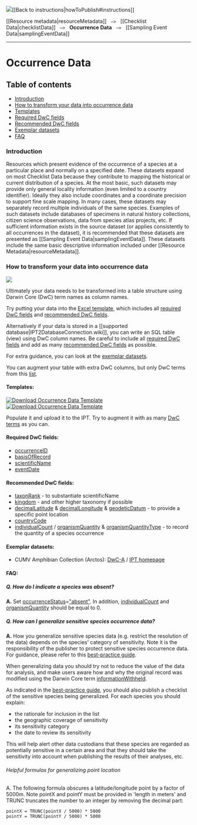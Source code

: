 <img src='https://github.com/gbif/ipt/wiki/gbif-ipt-docs/ipt2/arrow-back-24.png' />[[Back to instructions|howToPublish#instructions]]

[[Resource metadata|resourceMetadata]] &nbsp;&nbsp;``—>``&nbsp;&nbsp; [[Checklist Data|checklistData]] &nbsp;&nbsp;``—>``&nbsp;&nbsp; **Occurrence Data** &nbsp;&nbsp;``—>``&nbsp;&nbsp; [[Sampling Event Data|samplingEventData]]

---

# Occurrence Data

## Table of contents
+ [Introduction](occurrenceData#introduction)
+ [How to transform your data into occurrence data](occurrenceData#how-to-transform-your-data-into-occurrence-data)
+ [Templates](occurrenceData#templates)
+ [Required DwC fields](occurrenceData#required-dwc-fields)
+ [Recommended DwC fields](occurrenceData#recommended-dwc-fields)
+ [Exemplar datasets](occurrenceData#exemplar-datasets)
+ [FAQ](occurrenceData#faq)

### Introduction
Resources which present evidence of the occurrence of a species at a particular place and normally on a specified date.  These datasets expand on most Checklist Data because they contribute to mapping the historical or current distribution of a species. At the most basic, such datasets may provide only general locality information (even limited to a country identifier).  Ideally they also include coordinates and a coordinate precision to support fine scale mapping.  In many cases, these datasets may separately record multiple individuals of the same species. Examples of such datasets include databases of specimens in natural history collections, citizen science observations, data from species atlas projects, etc.  If sufficient information exists in the source dataset (or applies consistently to all occurrences in the dataset), it is recommended that these datasets are presented as [[Sampling Event Data|samplingEventData]].  These datasets include the same basic descriptive information included under [[Resource Metadata|resourceMetadata]].

### How to transform your data into occurrence data

<img src='https://github.com/gbif/ipt/wiki/gbif-ipt-docs/ipt2/flow-od.png' />

Ultimately your data needs to be transformed into a table structure using Darwin Core (DwC) term names as column names. 

Try putting your data into the [Excel template](occurrenceData#templates), which includes all [required DwC fields](occurrenceData#required-dwc-fields) and [recommended DwC fields](occurrenceData#recommended-dwc-fields). 

Alternatively if your data is stored in a [[supported database|IPT2DatabaseConnection.wiki]], you can write an SQL table (view) using DwC column names. Be careful to include all [required DwC fields](occurrenceData#required-dwc-fields) and add as many [recommended DwC fields](occurrenceData#recommended-dwc-fields) as possible. 

For extra guidance, you can look at the [exemplar datasets](occurrenceData#exemplar-datasets). 

You can augment your table with extra DwC columns, but only DwC terms from this [list](http://rs.gbif.org/core/dwc_occurrence_2015-07-02.xml).

#### Templates: 
[![Download Occurrence Data Template][2]][3]
[![Download Occurrence Data Template][4]][5]

Populate it and upload it to the IPT. Try to augment it with as many [DwC terms](http://rs.tdwg.org/dwc/terms/) as you can.

  [3]: https://github.com/gbif/ipt/wiki/gbif-ipt-docs/downloads/occurrence_ipt_template_v2.xlsx
  [2]: https://github.com/gbif/ipt/wiki/gbif-ipt-docs/ipt2/excel-template2.png (Download Occurrence Data Template)
  [5]: https://github.com/gbif/ipt/wiki/gbif-ipt-docs/downloads/occurrence_ipt_template_v2_sample_data.xlsx
  [4]: https://github.com/gbif/ipt/wiki/gbif-ipt-docs/ipt2/excel-template-data2.png (Download Occurrence Data Template)


#### Required DwC fields: 
* [occurrenceID](http://rs.tdwg.org/dwc/terms/#occurrenceID)
* [basisOfRecord](http://rs.tdwg.org/dwc/terms/#basisOfRecord)
* [scientificName](http://rs.tdwg.org/dwc/terms/#scientificName)
* [eventDate](http://rs.tdwg.org/dwc/terms/#eventDate)

#### Recommended DwC fields: 
* [taxonRank](http://rs.tdwg.org/dwc/terms/#taxonRank) - to substantiate scientificName 
* [kingdom](http://rs.tdwg.org/dwc/terms/#kingdom) - and other higher taxonomy if possible 
* [decimalLatitude](http://rs.tdwg.org/dwc/terms/#decimalLatitude) & [decimalLongitude](http://rs.tdwg.org/dwc/terms/#decimalLongitude) & [geodeticDatum](http://rs.tdwg.org/dwc/terms/#geodeticDatum) - to provide a specific point location
* [countryCode](http://rs.tdwg.org/dwc/terms/#countryCode)
* [individualCount](http://rs.tdwg.org/dwc/terms/#individualCount) / [organismQuantity](http://rs.tdwg.org/dwc/terms/#organismQuantity) & [organismQuantityType](http://rs.tdwg.org/dwc/terms/#organismQuantityType) - to record the quantity of a species occurrence

#### Exemplar datasets: 
* CUMV Amphibian Collection (Arctos): [DwC-A](http://ipt.vertnet.org:8080/ipt/archive.do?r=cumv_amph) / [IPT homepage](http://ipt.vertnet.org:8080/ipt/resource.do?r=cumv_amph)

#### FAQ: 

##### Q. How do I indicate a species was absent?

**A.** Set [occurrenceStatus](http://rs.tdwg.org/dwc/terms/#occurrenceStatus)=["absent"](http://rs.gbif.org/vocabulary/gbif/occurrence_status.xml). In addition, [individualCount](http://rs.tdwg.org/dwc/terms/#individualCount) and [organismQuantity](http://rs.tdwg.org/dwc/terms/#organismQuantity) should be equal to 0. 

##### Q. How can I generalize sensitive species occurrence data?

**A.** How you generalize sensitive species data (e.g. restrict the resolution of the data) depends on the species' category of sensitivity. Note it is the responsibility of the publisher to protect sensitive species occurrence data. For guidance, please refer to this [best-practice guide](http://www.gbif.org/resource/80512). 

When generalizing data you should try not to reduce the value of the data for analysis, and make users aware how and why the original record was modified using the Darwin Core term [informationWithheld](http://rs.tdwg.org/dwc/terms/#informationWithheld). 

As indicated in the [best-practice guide](http://www.gbif.org/resource/80512), you should also publish a checklist of the sensitive species being generalized. For each species you should explain: 
* the rationale for inclusion in the list
* the geographic coverage of sensitivity
* its sensitivity category
* the date to review its sensitivity

This will help alert other data custodians that these species are regarded as potentially sensitive in a certain area and that they should take the sensitivity into account when publishing the results of their analyses, etc. 

###### Helpful formulas for generalizing point location  

A. The following formula obscures a latitude/longitude point by a factor of 5000m. Note pointX and pointY must be provided in 'length in meters' and TRUNC truncates the number to an integer by removing the decimal part:
```
pointX = TRUNC(pointX / 5000) * 5000
pointY = TRUNC(pointY / 5000) * 5000
```
